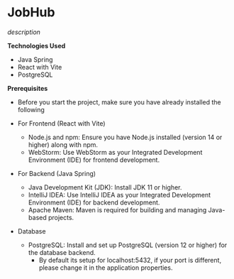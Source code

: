 
# JobHub

*description*

**Technologies Used**
- Java Spring
- React with Vite
- PostgreSQL

**Prerequisites**
- Before you start the project, make sure you have already installed the following 

- For Frontend (React with Vite)

  - Node.js and npm: Ensure you have Node.js installed (version 14 or higher) along with npm.
  - WebStorm: Use WebStorm as your Integrated Development Environment (IDE) for frontend development.

- For Backend (Java Spring)
  - Java Development Kit (JDK): Install JDK 11 or higher.
  - IntelliJ IDEA: Use IntelliJ IDEA as your Integrated Development Environment (IDE) for backend development.
  - Apache Maven: Maven is required for building and managing Java-based projects.

- Database
  - PostgreSQL: Install and set up PostgreSQL (version 12 or higher) for the database backend.
    - By default its setup for localhost:5432, if your port is different, please change it in the application properties.

